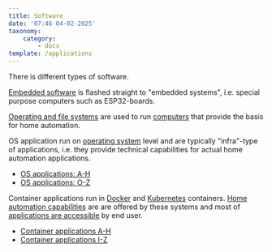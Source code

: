 ```yaml
---
title: Software
date: '07:46 04-02-2025'
taxonomy:
    category:
        - docs
template: /applications
---
```


There is different types of software.

[Embedded software](/embedded-software) is flashed straight to "embedded systems", i.e. special purpose computers such as ESP32-boards.

[Operating and file systems](/operating-and-file-systems) are used to run [computers](computers) that provide the basis for home automation. 

OS application run on [operating system](/operating-systems) level and are typically "infra"-type of applications, i.e. they provide technical capabilities for actual home automation applications.
* [OS applications: A-H](/os-applications-a-h)
* [OS applications: O-Z](/os-applications-o-z)

Container applications run in [Docker](/docker) and [Kubernetes](/kubernetes) containers. [Home automation capabilities](/capabilities) are are offered by these systems and most of[ applications are accessible](/access-to-applications) by end user.
* [Container applications A-H](/container-applications-a-h)
* [Container applications I-Z](/container-applications-i-z)